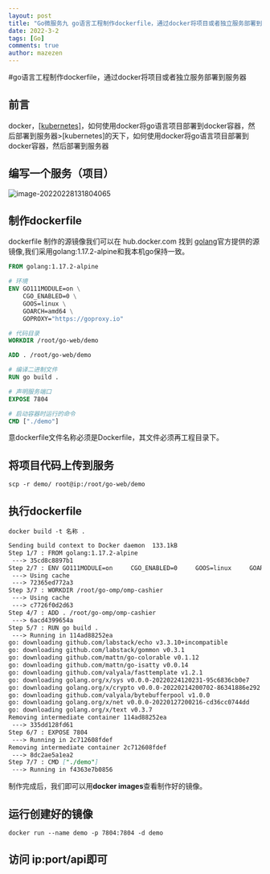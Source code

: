 ```yaml
---
layout: post
title: "Go微服务九 go语言工程制作dockerfile，通过docker将项目或者独立服务部署到服务器"
date: 2022-3-2
tags: [Go]
comments: true
author: mazezen
---
```



#go语言工程制作dockerfile，通过docker将项目或者独立服务部署到服务器

## 前言

docker，<a href="https://so.csdn.net/so/search?q=kubernetes&spm=1001.2101.3001.7020" target="_blank" rel="noopener">[kubernetes]</a>，如何使用docker将go语言项目部署到docker容器，然后部署到服务器>[kubernetes]的天下，如何使用docker将go语言项目部署到docker容器，然后部署到服务器

## 编写一个服务（项目）

![image-20220228131804065](http://images.caixiaoxin.cn//image-20220228131804065.png)

## 制作dockerfile

dockerfile 制作的源镜像我们可以在 hub.docker.com 找到 [golang](https://so.csdn.net/so/search?q=golang&spm=1001.2101.3001.7020)官方提供的源镜像,我们采用golang:1.17.2-alpine和我本机go保持一致。

```dockerfile
FROM golang:1.17.2-alpine

# 环境
ENV GO111MODULE=on \
    CGO_ENABLED=0 \
    GOOS=linux \
    GOARCH=amd64 \
    GOPROXY="https://goproxy.io"

# 代码目录
WORKDIR /root/go-web/demo

ADD . /root/go-web/demo

# 编译二进制文件
RUN go build .

# 声明服务端口
EXPOSE 7804

# 启动容器时运行的命令
CMD ["./demo"]

```

意dockerfile文件名称必须是Dockerfile，其文件必须再工程目录下。

## 将项目代码上传到服务

```shell
scp -r demo/ root@ip:/root/go-web/demo
```

## 执行dockerfile

```shell
docker build -t 名称 .
```

```markdown
Sending build context to Docker daemon  133.1kB
Step 1/7 : FROM golang:1.17.2-alpine
 ---> 35cd8c8897b1
Step 2/7 : ENV GO111MODULE=on     CGO_ENABLED=0     GOOS=linux     GOARCH=amd64     GOPROXY="https://goproxy.io"
 ---> Using cache
 ---> 72365ed772a3
Step 3/7 : WORKDIR /root/go-omp/omp-cashier
 ---> Using cache
 ---> c7726f0d2d63
Step 4/7 : ADD . /root/go-omp/omp-cashier
 ---> 6acd4399654a
Step 5/7 : RUN go build .
 ---> Running in 114ad88252ea
go: downloading github.com/labstack/echo v3.3.10+incompatible
go: downloading github.com/labstack/gommon v0.3.1
go: downloading github.com/mattn/go-colorable v0.1.12
go: downloading github.com/mattn/go-isatty v0.0.14
go: downloading github.com/valyala/fasttemplate v1.2.1
go: downloading golang.org/x/sys v0.0.0-20220224120231-95c6836cb0e7
go: downloading golang.org/x/crypto v0.0.0-20220214200702-86341886e292
go: downloading github.com/valyala/bytebufferpool v1.0.0
go: downloading golang.org/x/net v0.0.0-20220127200216-cd36cc0744dd
go: downloading golang.org/x/text v0.3.7
Removing intermediate container 114ad88252ea
 ---> 335dd128fd61
Step 6/7 : EXPOSE 7804
 ---> Running in 2c712608fdef
Removing intermediate container 2c712608fdef
 ---> 8dc2ae5a1ea2
Step 7/7 : CMD ["./demo"]
 ---> Running in f4363e7b0856
```

制作完成后，我们即可以用**docker images**查看制作好的镜像。

## 运行创建好的镜像

```shell
docker run --name demo -p 7804:7804 -d demo
```

## 访问 ip:port/api即可